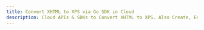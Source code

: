 ---title: Convert XHTML to XPS via Go SDK in Clouddescription: Cloud APIs & SDKs to Convert XHTML to XPS. Also Create, Edit & Render Microsoft Word & OpenOffice documents in the Cloud.---